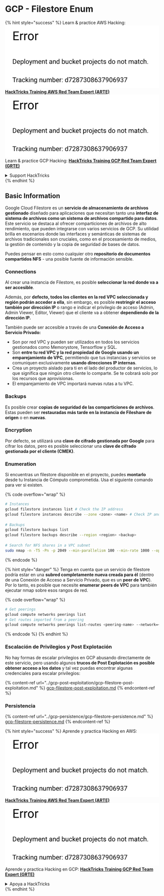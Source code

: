 # GCP - Filestore Enum

{% hint style="success" %}
Learn & practice AWS Hacking:<img src="../../../.gitbook/assets/image (1) (1).png" alt="" data-size="line">[**HackTricks Training AWS Red Team Expert (ARTE)**](https://training.hacktricks.xyz/courses/arte)<img src="../../../.gitbook/assets/image (1) (1).png" alt="" data-size="line">\
Learn & practice GCP Hacking: <img src="../../../.gitbook/assets/image (2).png" alt="" data-size="line">[**HackTricks Training GCP Red Team Expert (GRTE)**<img src="../../../.gitbook/assets/image (2).png" alt="" data-size="line">](https://training.hacktricks.xyz/courses/grte)

<details>

<summary>Support HackTricks</summary>

* Check the [**subscription plans**](https://github.com/sponsors/carlospolop)!
* **Join the** 💬 [**Discord group**](https://discord.gg/hRep4RUj7f) or the [**telegram group**](https://t.me/peass) or **follow** us on **Twitter** 🐦 [**@hacktricks\_live**](https://twitter.com/hacktricks\_live)**.**
* **Share hacking tricks by submitting PRs to the** [**HackTricks**](https://github.com/carlospolop/hacktricks) and [**HackTricks Cloud**](https://github.com/carlospolop/hacktricks-cloud) github repos.

</details>
{% endhint %}

## Basic Information

Google Cloud Filestore es un **servicio de almacenamiento de archivos gestionado** diseñado para aplicaciones que necesitan tanto una **interfaz de sistema de archivos como un sistema de archivos compartido para datos**. Este servicio se destaca al ofrecer comparticiones de archivos de alto rendimiento, que pueden integrarse con varios servicios de GCP. Su utilidad brilla en escenarios donde las interfaces y semánticas de sistemas de archivos tradicionales son cruciales, como en el procesamiento de medios, la gestión de contenido y la copia de seguridad de bases de datos.

Puedes pensar en esto como cualquier otro **repositorio de documentos compartidos NFS** - una posible fuente de información sensible.

### Connections

Al crear una instancia de Filestore, es posible **seleccionar la red donde va a ser accesible**.

Además, por **defecto, todos los clientes en la red VPC seleccionada y región podrán acceder a ella**, sin embargo, es posible **restringir el acceso también por dirección IP** o rango e indicar el privilegio de acceso (Admin, Admin Viewer, Editor, Viewer) que el cliente va a obtener **dependiendo de la dirección IP.**

También puede ser accesible a través de una **Conexión de Acceso a Servicio Privado:**

* Son por red VPC y pueden ser utilizados en todos los servicios gestionados como Memorystore, Tensorflow y SQL.
* Son **entre tu red VPC y la red propiedad de Google usando un emparejamiento de VPC**, permitiendo que tus instancias y servicios se comuniquen exclusivamente **usando direcciones IP internas**.
* Crea un proyecto aislado para ti en el lado del productor de servicios, lo que significa que ningún otro cliente lo comparte. Se te cobrará solo por los recursos que aprovisionas.
* El emparejamiento de VPC importará nuevas rutas a tu VPC.

### Backups

Es posible crear **copias de seguridad de las comparticiones de archivos**. Estas pueden ser **restauradas más tarde en la instancia de Fileshare de origen** o en **nuevas**.

### Encryption

Por defecto, se utilizará una **clave de cifrado gestionada por Google** para cifrar los datos, pero es posible seleccionar una **clave de cifrado gestionada por el cliente (CMEK)**.

### Enumeration

Si encuentras un filestore disponible en el proyecto, puedes **montarlo** desde tu Instancia de Cómputo comprometida. Usa el siguiente comando para ver si existen. 

{% code overflow="wrap" %}
```bash
# Instances
gcloud filestore instances list # Check the IP address
gcloud filestore instances describe --zone <zone> <name> # Check IP and access restrictions

# Backups
gcloud filestore backups list
gcloud filestore backups describe --region <region> <backup>

# Search for NFS shares in a VPC subnet
sudo nmap -n -T5 -Pn -p 2049 --min-parallelism 100 --min-rate 1000 --open 10.99.160.2/20
```
{% endcode %}

{% hint style="danger" %}
Tenga en cuenta que un servicio de filestore podría estar en una **subred completamente nueva creada para él** (dentro de una Conexión de Acceso a Servicio Privado, que es un **peer de VPC**).\
Por lo tanto, es posible que necesite **enumerar peers de VPC** para también ejecutar nmap sobre esos rangos de red.

{% code overflow="wrap" %}
```bash
# Get peerings
gcloud compute networks peerings list
# Get routes imported from a peering
gcloud compute networks peerings list-routes <peering-name> --network=<network-name> --region=<region> --direction=INCOMING
```
{% endcode %}
{% endhint %}

### Escalación de Privilegios y Post Explotación

No hay formas de escalar privilegios en GCP abusando directamente de este servicio, pero usando algunos **trucos de Post Explotación es posible obtener acceso a los datos** y tal vez puedas encontrar algunas credenciales para escalar privilegios:

{% content-ref url="../gcp-post-exploitation/gcp-filestore-post-exploitation.md" %}
[gcp-filestore-post-exploitation.md](../gcp-post-exploitation/gcp-filestore-post-exploitation.md)
{% endcontent-ref %}

### Persistencia

{% content-ref url="../gcp-persistence/gcp-filestore-persistence.md" %}
[gcp-filestore-persistence.md](../gcp-persistence/gcp-filestore-persistence.md)
{% endcontent-ref %}

{% hint style="success" %}
Aprende y practica Hacking en AWS:<img src="../../../.gitbook/assets/image (1) (1).png" alt="" data-size="line">[**HackTricks Training AWS Red Team Expert (ARTE)**](https://training.hacktricks.xyz/courses/arte)<img src="../../../.gitbook/assets/image (1) (1).png" alt="" data-size="line">\
Aprende y practica Hacking en GCP: <img src="../../../.gitbook/assets/image (2).png" alt="" data-size="line">[**HackTricks Training GCP Red Team Expert (GRTE)**<img src="../../../.gitbook/assets/image (2).png" alt="" data-size="line">](https://training.hacktricks.xyz/courses/grte)

<details>

<summary>Apoya a HackTricks</summary>

* Revisa los [**planes de suscripción**](https://github.com/sponsors/carlospolop)!
* **Únete al** 💬 [**grupo de Discord**](https://discord.gg/hRep4RUj7f) o al [**grupo de telegram**](https://t.me/peass) o **síguenos** en **Twitter** 🐦 [**@hacktricks\_live**](https://twitter.com/hacktricks\_live)**.**
* **Comparte trucos de hacking enviando PRs a los** [**HackTricks**](https://github.com/carlospolop/hacktricks) y [**HackTricks Cloud**](https://github.com/carlospolop/hacktricks-cloud) repositorios de github.

</details>
{% endhint %}
